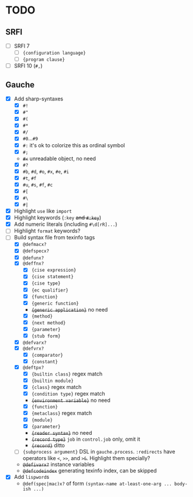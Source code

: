 # TODO

## SRFI
- [ ] SRFI 7
    - [ ] `{configuration language}`
    - [ ] `{program clause}`
- [ ] SRFI 10 (`#,`)

## Gauche

- [x] Add sharp-syntaxes
    - [x] `#!`
    - [x] `#"`
    - [x] `#(`
    - [x] `#*`
    - [x] `#/`
    - [x] `#0`...`#9`
    - [x] `#:` it's ok to colorize this as ordinal symbol
    - [x] `#;`
    - ~~`#<`~~ unreadable object, no need
    - [x] `#?`
    - [x] `#b`, `#d`, `#o`, `#x`, `#e`, `#i`
    - [x] `#t`, `#f`
    - [x] `#u`, `#s`, `#f`, `#c`
    - [x] `#[`
    - [x] `#\`
    - [x] `#|`
- [x] Highlight `use` like `import`
- [x] Highlight keywords (`:key` ~~and `#:key`~~)
- [x] Add numeric literals (including `#\d[rR]...`)
- [ ] Highlight `format` keywords?
- [ ] Build syntax file from texinfo tags
    - [x] `@defmacx?`
    - [x] `@defspecx?`
    - [x] `@defunx?`
    - [x] `@deffnx?`
        - [x] `{cise expression}`
        - [x] `{cise statement}`
        - [x] `{cise type}`
        - [x] `{ec qualifier}`
        - [x] `{function}`
        - [x] `{generic function}`
        - ~~`{generic application}`~~ no need
        - [x] `{method}`
        - [x] `{next method}`
        - [x] `{parameter}`
        - [x] `{stub form}`
    - [x] `@defvarx?`
    - [x] `@defvrx?`
        - [x] `{comparator}`
        - [x] `{constant}`
    - [x] `@deftpx?`
        - [x] `{builtin class}` regex match
        - [x] `{builtin module}`
        - [x] `{class}` regex match
        - [x] `{condition type}` regex match
        - ~~`{environment variable}`~~ no need
        - [x] `{function}`
        - [x] `{metaclass}` regex match
        - [x] `{module}`
        - [x] `{parameter}`
        - ~~`{reader syntax}`~~ no need
        - ~~`{record type}`~~ `job` in `control.job` only, omit it
        - ~~`{record}`~~ ditto
    - [ ] `{subprocess argument}` DSL in `gauche.process`. `:redirects` have operators like `<`,
          `>>`, and `>&`. Highlight them specially?
    - ~~`@defivarx?`~~ instance variables
    - ~~`@defcodeindex`~~ generating texinfo index, can be skipped
- [x] Add `lispword`s
    - `@def(spec|mac)x?` of form `(syntax-name at-least-one-arg ... body-ish ...)`
